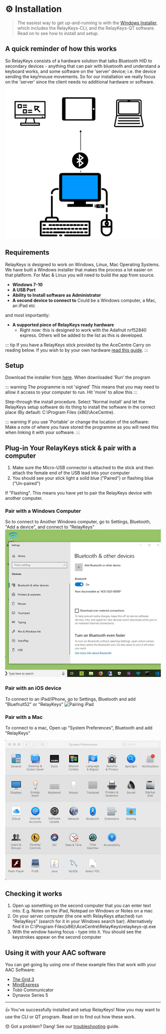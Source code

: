 # ⚙️ Installation

> The easiest way to get up-and-running is with the [Windows Installer](https://github.com/AceCentre/RelayKeys/releases/latest), which includes the RelayKeys-CLI, and the RelayKeys-QT software. Read on to see how to install and setup.  

## A quick reminder of how this works

So RelayKeys consists of a hardware solution that talks Bluetooth HID to secondary devices - anything that can pair with bluetooth and understand a keyboard works, and some software on the 'server' device; i.e. the device sending the key/mouse movements. So for our installation we really focus on the 'server' since the client needs no additional hardware or software.  

![RelayKeys Overview](../img/overview.png)

## Requirements

RelayKeys is designed to work on Windows, Linux, Mac Operating Systems. We have built a Windows installer that makes the process a lot easier on that platform. For Mac & Linux you will need to build the app from source. 

* **Windows 7-10**
* **A USB Port**
* **Ability to Install software as Administrator**
* **A second device to connect to** Could be a Windows computer, a Mac, an iPad etc

and most importantly:

* **A supported piece of RelayKeys ready hardware**
    * Right now:  this is designed to work with the Adafruit nrf52840 express. Others will be added to the list as this is developed. 

::: tip If you have a RelayKeys stick provided by the AceCentre 
Carry on reading below. If you wish to by your own hardware [read this guide](/technical/supported-boards.html). 
:::

## Setup

Download the installer from [here](https://github.com/AceCentre/RelayKeys/releases/latest). When downloaded 'Run' the program 

::: warning The programme is not 'signed' 
This means that you may need to allow it access to your computer to run. Hit 'more' to allow this
:::

Step-through the install procedure. Select 'Normal install' and let the RelayKeys setup software do its thing to install the software in the correct place (By default: C:\Program Files (x86)\AceCentre). 

::: warning If you use 'Portable' or change the location of the software:
Make a note of where you have stored the programme as you will need this when linking it with your software. 
:::


## Plug-in Your RelayKeys stick & pair with a computer

1. Make sure the Micro-USB connector is attached to the stick and then attach the female end of the USB lead into your computer 
2. You should see your stick light a solid blue ("Paired") or flashing blue ("Un-paired")

If "Flashing". This means you have yet to pair the RelayKeys device with another computer. 

### Pair with a Windows Computer 

So to connect to Another Windows computer, go to Settings, Bluetooth, "Add a device", and connect to "RelayKeys"
![Pairing Windows](../img/screenshots/windows-pairing.gif)

### Pair with an iOS device

To connect to an iPad/iPhone, go to Settings, Bluetooth and add "Bluefruit52" or "RelayKeys"
![Pairing iPad](../img/screenshots/ipad-pairing.gif)

### Pair with a Mac

To connect to a mac, Open up "System Preferences", Bluetooth and add "RelayKeys"

![Pairing Mac](../img/screenshots/mac-pairing.gif)

## Checking it works

1. Open up something on the second computer that you can enter text into. E.g. Notes on the iPad, Notepad on Windows or Notes on a mac
2. On your server computer (the one with RelayKeys attached) run "RelayKeys" (search for it in your Windows search bar). Alternatively find it in C:\Program Files(x86)\AceCentre\RelayKeys\relaykeys-qt.exe
3. With the window having focus - type into it. You should see the keystrokes appear on the second computer 

## Using it with your AAC software

You can get going by using one of these example files that work with your AAC Software:

* [The Grid 3](https://www.dropbox.com/s/3mcvnpnyi36lpdh/RelayKeysDemo.gridset?dl=1)
* [MindExpress]()
* Tobii Communicator
* Dynavox Series 5

 

---

👍 You've successfully installed and setup RelayKeys! Now you may want to use the CLI or QT program. Read on to find out how these work. 

😞 Got a problem? Dang! See our [troubleshooting](/getting-started/contributing.md) guide. 

